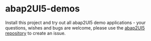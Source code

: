 # abap2UI5-demos
Install this project and try out all abap2UI5 demo applications - your questions, wishes and bugs are welcome, please use the [abap2UI5 repository](https://github.com/oblomov-dev/ABAP2UI5/issues) to create an issue. 
